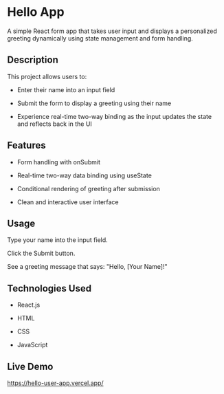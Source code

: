 # Hello App
A simple React form app that takes user input and displays a personalized greeting dynamically using state management and form handling.

## Description
This project allows users to:

- Enter their name into an input field

- Submit the form to display a greeting using their name

- Experience real-time two-way binding as the input updates the state and reflects back in the UI

## Features
- Form handling with onSubmit

- Real-time two-way data binding using useState

- Conditional rendering of greeting after submission

- Clean and interactive user interface

## Usage
Type your name into the input field.

Click the Submit button.

See a greeting message that says:
"Hello, [Your Name]!"

## Technologies Used
- React.js

- HTML

- CSS

- JavaScript

## Live Demo

https://hello-user-app.vercel.app/
